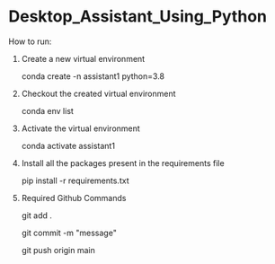 # Desktop_Assistant_Using_Python

How to run:
1. Create a new virtual environment

      conda create -n assistant1 python=3.8

2. Checkout the created virtual environment

     conda env list

3. Activate the virtual environment

     conda activate assistant1 

4. Install all the packages present in the requirements file

     pip install -r requirements.txt

5. Required Github Commands

     git add .

     git commit -m "message"

     git push origin main
